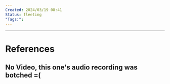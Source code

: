 ```yaml
---
Created: 2024/03/19 08:41
Status: fleeting
"Tags:":
---
```


---
# References
## No Video, this one's audio recording was botched =(